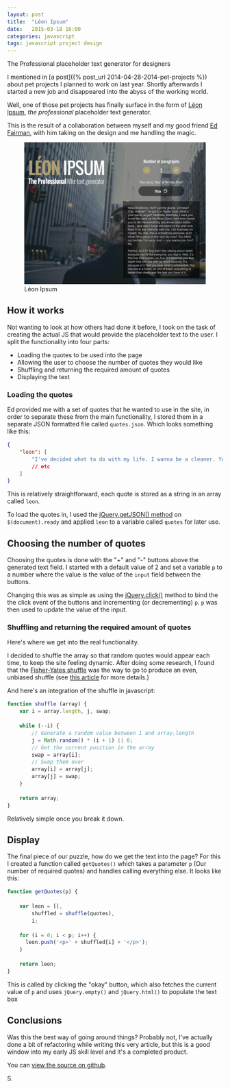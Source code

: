 ```yaml
---
layout: post
title:  "Léon Ipsum"
date:   2015-03-18 16:00
categories: javascript
tags: javascript project design
---
```

<p class="post__excerpt">The Professional placeholder text generator for designers</p>

<section>

I mentioned in [a post]({% post_url 2014-04-28-2014-pet-projects %}) about pet projects I planned to work on last year. Shortly afterwards I started a new job and disappeared into the abyss of the working world.

Well, one of those pet projects has finally surface in the form of [Léon Ipsum](http://www.leonipsum.com), *the professional* placeholder text generator.

This is the result of a collaboration between myself and my good friend [Ed Fairman](http://eabfairman.com/), with him taking on the design and me handling the magic.

<figure>
    <img src="/img/post-images/2015/march/2015-03-18-screenshot.png" alt="Screenshot of a website that generates text based on quotes from the movie Léon" />
    <figcaption>Léon Ipsum</figcaption>
</figure>

</section>

<section>

## How it works

Not wanting to look at how others had done it before, I took on the task of creating the actual JS that would provide the placeholder text to the user. I split the functionality into four parts:

- Loading the quotes to be used into the page
- Allowing the user to choose the number of quotes they would like
- Shuffling and returning the required amount of quotes
- Displaying the text

### Loading the quotes

Ed provided me with a set of quotes that he wanted to use in the site, in order to separate these from the main functionality, I stored them in a separate JSON formatted file called `quotes.json`. Which looks something like this:

```json
{
    "leon": [
        "I've decided what to do with my life. I wanna be a cleaner. You wanna be a cleaner? Here, take it. It's a goodbye gift. Go clean. But not with me. I work alone, understand? Alone. Bonnie and Clyde didn't work alone. Thelma and Louise didn't work alone. And they were the best.".
        // etc
    ]
}
```

This is relatively straightforward, each quote is stored as a string in an array called `leon`. 

To load the quotes in, I used the [jQuery.getJSON() method](http://api.jquery.com/jquery.getjson/) on `$(document).ready` and applied `leon` to a variable called `quotes` for later use.

## Choosing the number of quotes

Choosing the quotes is done with the "+" and "-" buttons above the generated text field. I started with a default value of 2 and set a variable `p` to a number where the value is the value of the `input` field between the buttons. 

Changing this was as simple as using the [jQuery.click()](http://api.jquery.com/click/) method to bind the the click event of the buttons and incrementing (or decrementing) `p`. `p` was then used to update the value of the input.

### Shuffling and returning the required amount of quotes

Here's where we get into the real functionality. 

I decided to shuffle the array so that random quotes would appear each time, to keep the site feeling dynamic. After doing some research, I found that the [Fisher-Yates shuffle](http://en.wikipedia.org/wiki/Fisher%E2%80%93Yates_shuffle) was the way to go to produce an even, unbiased shuffle (see [this article](http://spin.atomicobject.com/2014/08/11/fisher-yates-shuffle-randomization-algorithm/) for more details.)

And here's an integration of the shuffle in javascript:

```js
function shuffle (array) {
    var i = array.length, j, swap;

    while (--i) {
        // Generate a random value between 1 and array.length
        j = Math.random() * (i + 1) || 0;
        // Get the current position in the array
        swap = array[i];
        // Swap them over
        array[i] = array[j];
        array[j] = swap;
    }

    return array;
}
```

Relatively simple once you break it down.

## Display

The final piece of our puzzle, how do we get the text into the page? For this I created a function called `getQuotes()` which takes a parameter `p` (Our number of required quotes) and handles calling everything else. It looks like this:

```js
function getQuotes(p) {

    var leon = [],
        shuffled = shuffle(quotes),
        i;

    for (i = 0; i < p; i++) {
      leon.push('<p>' + shuffled[i] + '</p>');
    }

    return leon;
}
```

This is called by clicking the "okay" button, which also fetches the current value of `p` and uses `jQuery.empty()` and `jQuery.html()` to populate the text box

</section>

<section>

## Conclusions

Was this the best way of going around things? Probably not, I've actually done a bit of refactoring while writing this very article, but this is a good window into my early JS skill level and it's a completed product.

You can [view the source on github](https://github.com/ShaunYearStrong/leonipsum).

</section>

<p class="post__signature">S.</p>



